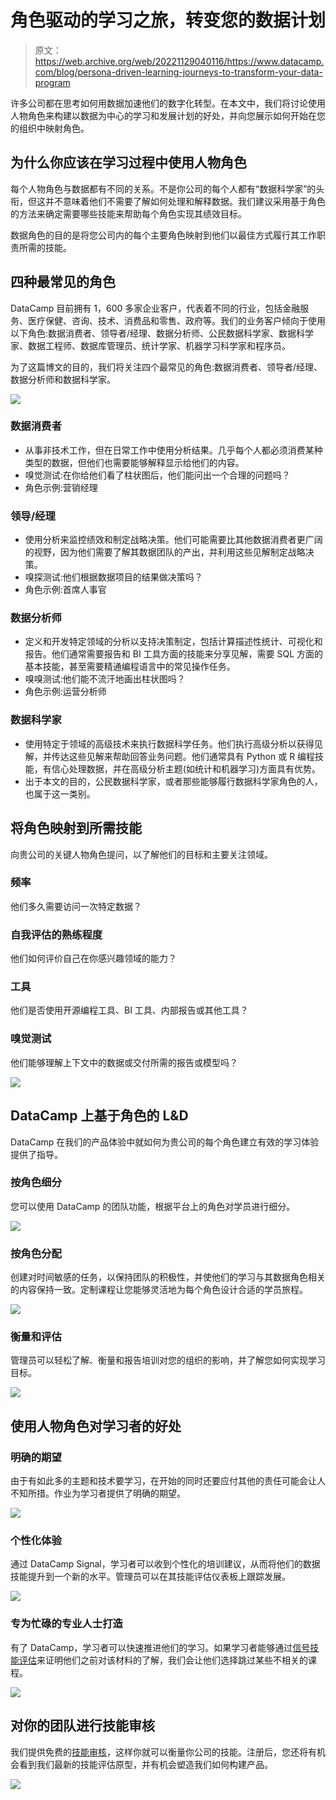# 角色驱动的学习之旅，转变您的数据计划

> 原文：<https://web.archive.org/web/20221129040116/https://www.datacamp.com/blog/persona-driven-learning-journeys-to-transform-your-data-program>

许多公司都在思考如何用数据加速他们的数字化转型。在本文中，我们将讨论使用人物角色来构建以数据为中心的学习和发展计划的好处，并向您展示如何开始在您的组织中映射角色。

## 为什么你应该在学习过程中使用人物角色

每个人物角色与数据都有不同的关系。不是你公司的每个人都有“数据科学家”的头衔，但这并不意味着他们不需要了解如何处理和解释数据。我们建议采用基于角色的方法来确定需要哪些技能来帮助每个角色实现其绩效目标。

数据角色的目的是将您公司内的每个主要角色映射到他们以最佳方式履行其工作职责所需的技能。

## 四种最常见的角色

DataCamp 目前拥有 1，600 多家企业客户，代表着不同的行业，包括金融服务、医疗保健、咨询、技术、消费品和零售、政府等。我们的业务客户倾向于使用以下角色:数据消费者、领导者/经理、数据分析师、公民数据科学家、数据科学家、数据工程师、数据库管理员、统计学家、机器学习科学家和程序员。

为了这篇博文的目的，我们将关注四个最常见的角色:数据消费者、领导者/经理、数据分析师和数据科学家。

[![](img/8e8549af43d3114a230134f9b1f82e4b.png)](https://web.archive.org/web/20220630220629/https://www.datacamp.com/groups/business)

### 数据消费者

*   从事非技术工作，但在日常工作中使用分析结果。几乎每个人都必须消费某种类型的数据，但他们也需要能够解释显示给他们的内容。
*   嗅觉测试:在你给他们看了柱状图后，他们能问出一个合理的问题吗？
*   角色示例:营销经理

### 领导/经理

*   使用分析来监控绩效和制定战略决策。他们可能需要比其他数据消费者更广阔的视野，因为他们需要了解其数据团队的产出，并利用这些见解制定战略决策。
*   嗅探测试:他们根据数据项目的结果做决策吗？
*   角色示例:首席人事官

### 数据分析师

*   定义和开发特定领域的分析以支持决策制定，包括计算描述性统计、可视化和报告。他们通常需要报告和 BI 工具方面的技能来分享见解，需要 SQL 方面的基本技能，甚至需要精通编程语言中的常见操作任务。
*   嗅嗅测试:他们能不流汗地画出柱状图吗？
*   角色示例:运营分析师

### 数据科学家

*   使用特定于领域的高级技术来执行数据科学任务。他们执行高级分析以获得见解，并传达这些见解来帮助回答业务问题。他们通常具有 Python 或 R 编程技能，有信心处理数据，并在高级分析主题(如统计和机器学习)方面具有优势。
*   出于本文的目的，公民数据科学家，或者那些能够履行数据科学家角色的人，也属于这一类别。

## 将角色映射到所需技能

向贵公司的关键人物角色提问，以了解他们的目标和主要关注领域。

### 频率

他们多久需要访问一次特定数据？

### 自我评估的熟练程度

他们如何评价自己在你感兴趣领域的能力？

### 工具

他们是否使用开源编程工具、BI 工具、内部报告或其他工具？

### 嗅觉测试

他们能够理解上下文中的数据或交付所需的报告或模型吗？

[![](img/87d6a8cdd97c68a0dbe8ba1624db6d33.png)](https://web.archive.org/web/20220630220629/https://www.datacamp.com/groups/business)

## DataCamp 上基于角色的 L&D

DataCamp 在我们的产品体验中就如何为贵公司的每个角色建立有效的学习体验提供了指导。

### 按角色细分

您可以使用 DataCamp 的团队功能，根据平台上的角色对学员进行细分。

[![](img/aae7478fdc5c42b536534776f1b6db27.png)](https://web.archive.org/web/20220630220629/https://www.datacamp.com/groups/business)

### 按角色分配

创建对时间敏感的任务，以保持团队的积极性，并使他们的学习与其数据角色相关的内容保持一致。定制课程让您能够灵活地为每个角色设计合适的学员旅程。

[![](img/096a5d9cc04f0dc683a3007d5c02cb31.png)](https://web.archive.org/web/20220630220629/https://www.datacamp.com/groups/business)

### 衡量和评估

管理员可以轻松了解、衡量和报告培训对您的组织的影响，并了解您如何实现学习目标。

[![](img/4b8acb39c6160caab3a41816c6ed2fc2.png)](https://web.archive.org/web/20220630220629/https://www.datacamp.com/groups/business)

## 使用人物角色对学习者的好处

### 明确的期望

由于有如此多的主题和技术要学习，在开始的同时还要应付其他的责任可能会让人不知所措。作业为学习者提供了明确的期望。

[![](img/0e33ef641ddd829db8bc0d4fa250c8f1.png)](https://web.archive.org/web/20220630220629/https://www.datacamp.com/groups/business)

### 个性化体验

通过 DataCamp Signal，学习者可以收到个性化的培训建议，从而将他们的数据技能提升到一个新的水平。管理员可以在其技能评估仪表板上跟踪发展。

[![](img/aff7a6f97737fad6013c2f8514b55202.png)](https://web.archive.org/web/20220630220629/https://www.datacamp.com/groups/business)

### 专为忙碌的专业人士打造

有了 DataCamp，学习者可以快速推进他们的学习。如果学习者能够通过[信号技能评估](https://web.archive.org/web/20220630220629/https://www.datacamp.com/signal)来证明他们之前对该材料的了解，我们会让他们选择跳过某些不相关的课程。

[![](img/976a69bea7c327a26ef369233c14e420.png)](https://web.archive.org/web/20220630220629/https://www.datacamp.com/groups/business)

## 对你的团队进行技能审核

我们提供免费的[技能审核](https://web.archive.org/web/20220630220629/https://skill-audit.datacamp.com/discover-your-companys-data-skill-level)，这样你就可以衡量你公司的技能。注册后，您还将有机会看到我们最新的技能评估原型，并有机会塑造我们如何构建产品。

[![](img/98c5099ed6986971dc0cbe22ff76b661.png)](https://web.archive.org/web/20220630220629/https://www.datacamp.com/business/demo)